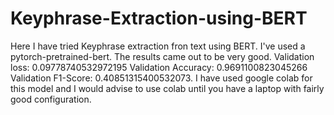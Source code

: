 # Keyphrase-Extraction-using-BERT
Here I have tried Keyphrase extraction fron text using BERT. I've used a pytorch-pretrained-bert. The results came out to be very good. Validation loss: 0.09778740532972195 Validation Accuracy: 0.9691100823045266 Validation F1-Score: 0.40851315400532073. I have used google colab for this model and I would advise to use colab until you have a laptop with fairly good configuration.
